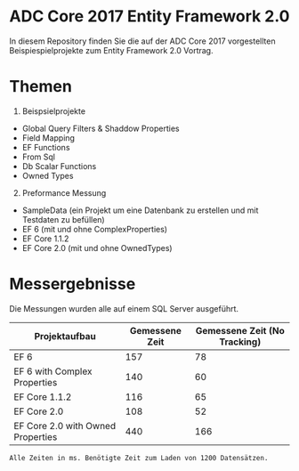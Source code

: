  
# ADC Core 2017 Entity Framework 2.0

In diesem Repository finden Sie die auf der ADC Core 2017 vorgestellten Beispiespielprojekte zum Entity Framework 2.0 Vortrag.

# Themen
 1. Beispsielprojekte
  * Global Query Filters & Shaddow Properties
  * Field Mapping
  * EF Functions
  * From Sql
  * Db Scalar Functions
  * Owned Types
 2. Preformance Messung
  * SampleData (ein Projekt um eine Datenbank zu erstellen und mit Testdaten zu befüllen)
  * EF 6 (mit und ohne ComplexProperties)
  * EF Core 1.1.2 
  * EF Core 2.0 (mit und ohne OwnedTypes)

# Messergebnisse
Die Messungen wurden alle auf einem SQL Server ausgeführt.

| Projektaufbau | Gemessene Zeit  | Gemessene Zeit (No Tracking) |
| ------ | ------ | ------ |
| EF 6   |  157   |  78    |
| EF 6 with Complex Properties   | 140    | 60     |
| EF Core 1.1.2   | 116    | 65     |
| EF Core 2.0   | 108    | 52     |
| EF Core 2.0 with Owned Properties   | 440    | 166     |

``` Alle Zeiten in ms. Benötigte Zeit zum Laden von 1200 Datensätzen. ```
